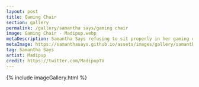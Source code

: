 ```yaml
---
layout: post
title: Gaming Chair
section: gallery
permalink: /gallery/samantha says/gaming chair
image: Gaming Chair - Madipup.webp
metaDescription: Samantha Says refusing to sit properly in her gaming chair. Commissioned from Madipup.
metaImage: https://samanthasays.github.io/assets/images/gallery/samantha says/Gaming Chair - Madipup.webp
tag: Samantha Says
artist: Madipup
credit: https://twitter.com/MadipupTV
---
```

{% include imageGallery.html %}